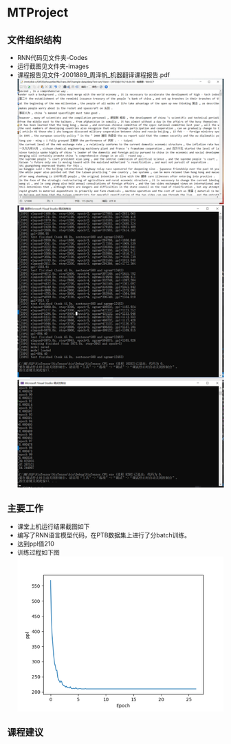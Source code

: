 # MTProject
## 文件组织结构
  * RNN代码见文件夹-Codes
  * 运行截图见文件夹-images
  * 课程报告见文件-2001889_周泽帆_机器翻译课程报告.pdf
  ![解码结果截图](https://github.com/ZhouZefan/MTProject/blob/main/images/解码结果截图.png)
  ![训练结果截图1](https://github.com/ZhouZefan/MTProject/blob/main/images/训练结果截图1.png)
  ![训练结果截图2](https://github.com/ZhouZefan/MTProject/blob/main/images/训练结果截图2.png)
## 主要工作
  * 课堂上机运行结果截图如下
  * 编写了RNN语言模型代码，在PTB数据集上进行了分batch训练。
  * 达到ppl值210
  * 训练过程如下图
  ![ppl](./images/ppl.png)

## 课程建议

